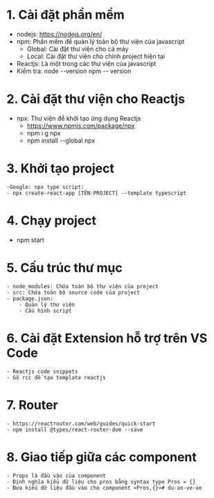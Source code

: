 # 1. Cài đặt phần mềm
- nodejs: https://nodejs.org/en/
- npm: Phần mềm để quản lý toàn bộ thư viện của javascript
    - Global: Cài đặt thư viện cho cả máy
    - Local: Cài đặt thư viện cho chính project hiện tại
- Reactjs: Là một trong các thư viện của javascript
- Kiểm tra:
    node --version
    npm -- version
# 2. Cài đặt thư viện cho Reactjs
 - npx: Thư viện để khởi tạo ứng dụng Reactjs
    - https://www.npmjs.com/package/npx
    - npm i g npx
    - npm install --global npx
# 3. Khởi tạo project
    -Google: npx type script:
    - npx create-react-app [TÊN-PROJECT] --template typescript
# 4. Chạy project
 - npm start
# 5. Cấu trúc thư mục
    - node_modules: Chứa toàn bộ thư viện của project
    - src: Chứa toàn bộ source code của project
    - package.json:
        - Quản lý thư viện
        - Cấu hình script
# 6. Cài đặt Extension hỗ trợ trên VS Code
    - Reactjs code snippets
    - Gõ rcc để tạo template reactjs
# 7. Router
    - https://reactrouter.com/web/guides/quick-start
    - npm install @types/react-router-dom --save
# 8. Giao tiếp giữa các component
    - Props là đầu vào của component
    - Định nghĩa kiểu dữ liệu cho pros bằng syntax type Pros = {}
    - Đưa kiểu dữ liệu đầu vào cho component <Pros,{}>#   d u - a n - v e - x e  
 